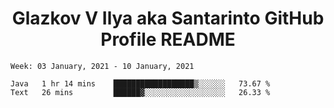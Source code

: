 <h1 align="center">Glazkov V Ilya aka Santarinto GitHub Profile README</h1>

<!--START_SECTION:waka-->
```text
Week: 03 January, 2021 - 10 January, 2021

Java   1 hr 14 mins    ██████████████████▒░░░░░░   73.67 % 
Text   26 mins         ██████▓░░░░░░░░░░░░░░░░░░   26.33 % 
```
<!--END_SECTION:waka-->